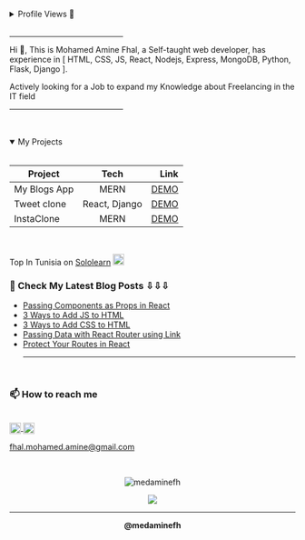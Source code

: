 <br/>

<details>
<summary>Profile Views 👀 </summary>
<br>
<p > <img src="https://komarev.com/ghpvc/?username=medaminefh&label=Profile%20views&color=0e75b6&style=flat" alt="medaminefh" /> </p>
</details>
<br/>
<hr width="200px" align="left" />

Hi 👋, This is Mohamed Amine Fhal, a Self-taught web developer, has experience in [ HTML, CSS, JS, React, Nodejs, Express, MongoDB, Python, Flask, Django ].

Actively looking for a Job to expand my Knowledge about Freelancing in the IT field

<hr width="200px" align="right" />
<br/>

<br />

<details open>
<summary>My Projects</summary>
<br>

| Project      |     Tech      |                                                       Link |
| ------------ | :-----------: | ---------------------------------------------------------: |
| My Blogs App |     MERN      |    <a href="https://medaminefh.github.io/blogs/#">DEMO</a> |
| Tweet clone  | React, Django |    <a href="https://network-cs50w.herokuapp.com"> DEMO</a> |
| InstaClone   |     MERN      | <a href="https://medaminefh.github.io/instag/#/"> DEMO</a> |

</details>

<br />

Top In Tunisia on <a href="https://sololearn.com/" >Sololearn</a> <img src="https://blob.sololearn.com/avatars/sololearn.png" width="20px">

### 📕 Check My Latest Blog Posts ⇩⇩⇩

<!-- BLOG-POST-LIST:START -->

- [Passing Components as Props in React](https://dev.to/medaminefh/passing-components-as-props-in-react-36h8)
- [3 Ways to Add JS to HTML](https://dev.to/medaminefh/3-ways-to-add-js-to-html-2n9l)
- [3 Ways to Add CSS to HTML](https://dev.to/medaminefh/3-ways-to-add-css-to-html-1fad)
- [Passing Data with React Router using Link](https://dev.to/medaminefh/passing-data-with-react-router-using-link-1h39)
- [Protect Your Routes in React](https://dev.to/medaminefh/protect-your-components-with-react-router-4hf7)
  <!-- BLOG-POST-LIST:END -->
  <hr/>
  <br/>

<h3>📫 How to reach me</h3>
<br>
<a href="https://twitter.com/medaminefh" target="_blank"><img align="center" src="https://raw.githubusercontent.com/rahuldkjain/github-profile-readme-generator/master/src/images/icons/Social/twitter.svg" alt="medaminefh" height="20" width="20" />
</a>
<a href="https://linkedin.com/in/mohamed-amine-fhal" target="_blank"><img align="center" src="https://raw.githubusercontent.com/rahuldkjain/github-profile-readme-generator/master/src/images/icons/Social/linked-in-alt.svg" alt="mohamed-amine-fhal" height="20" width="20" margin="" /></a>

<a href="mailto:fhal.mohamed.amine@gmail.com" target="_blank">fhal.mohamed.amine@gmail.com
</a>

<br/>

<p align="center"><img align="center" src="https://github-readme-stats.vercel.app/api?username=medaminefh&show_icons=true&locale=en&theme=cobalt" alt="medaminefh" /></p>

<p align="center"><img  src="https://github-readme-stats.vercel.app/api/top-langs/?username=medaminefh&layout=compact&langs_count=9&theme=cobalt" /></p>

---

<p align="center"><strong>@medaminefh</strong></p>
